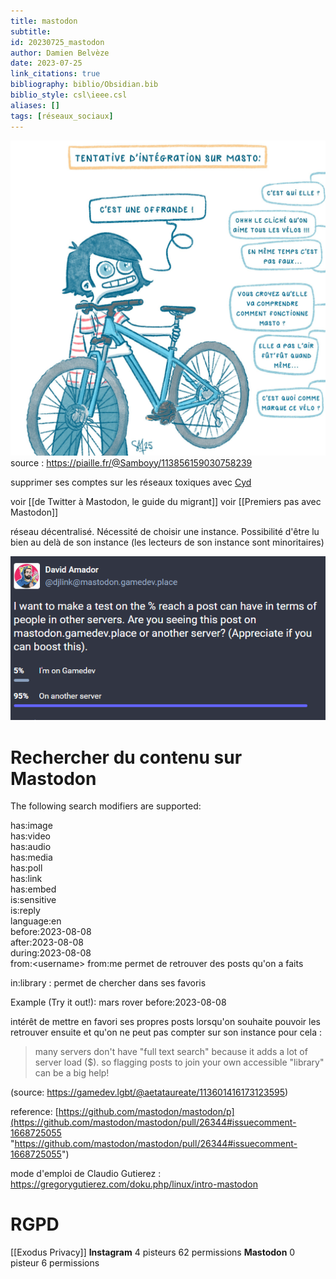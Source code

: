```yaml
---
title: mastodon
subtitle:
id: 20230725_mastodon
author: Damien Belvèze
date: 2023-07-25
link_citations: true
bibliography: biblio/Obsidian.bib
biblio_style: csl\ieee.csl
aliases: []
tags: [réseaux_sociaux]
---
```


![](images/integration_mastodon.jpg)
source : https://piaille.fr/@Samboyy/113856159030758239

supprimer ses comptes sur les réseaux toxiques avec [Cyd](https://cyd.social/cyd-is-now-open-source/) 

voir [[de Twitter à Mastodon, le guide du migrant]]
voir [[Premiers pas avec Mastodon]]

réseau décentralisé. 
Nécessité de choisir une instance. 
Possibilité d'être lu bien au delà de son instance (les lecteurs de son instance sont minoritaires)

![](images/other_instance.png)

# Rechercher du contenu sur Mastodon

The following search modifiers are supported:

has:image  
has:video  
has:audio  
has:media  
has:poll  
has:link  
has:embed  
is:sensitive  
is:reply  
language:en  
before:2023-08-08  
after:2023-08-08  
during:2023-08-08  
from:\<username>
from:me permet de retrouver des posts qu'on a faits

in:library : permet de chercher dans ses favoris



Example (Try it out!): mars rover before:2023-08-08

intérêt de mettre en favori ses propres posts lorsqu'on souhaite pouvoir les retrouver ensuite et qu'on ne peut pas compter sur son instance pour cela : 

>many servers don't have "full text search" because it adds a lot of server load ($). so flagging posts to join your own accessible "library" can be a big help!

(source: https://gamedev.lgbt/@aetataureate/113601416173123595)


reference: [https://github.com/mastodon/mastodon/p](https://github.com/mastodon/mastodon/pull/26344#issuecomment-1668725055 "https://github.com/mastodon/mastodon/pull/26344#issuecomment-1668725055")


mode d'emploi de Claudio Gutierez : https://gregorygutierez.com/doku.php/linux/intro-mastodon

# RGPD

[[Exodus Privacy]]
**Instagram** 
4 pisteurs 62 permissions
**Mastodon**
0 pisteur 6 permissions






